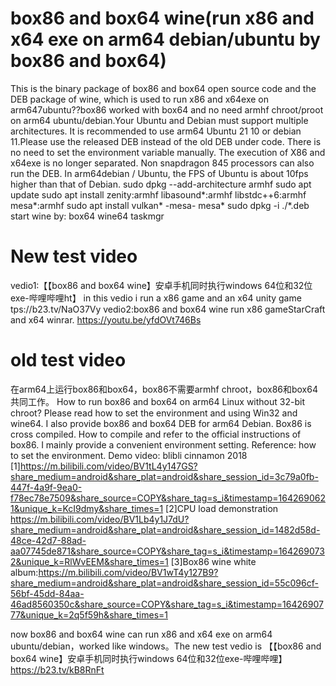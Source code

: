 # box86 and box64 wine(run x86 and x64 exe on arm64 debian/ubuntu by box86 and box64)
This is the binary package of box86 and box64 open source code and the DEB package of wine, which is used to run x86 and x64exe on arm647ubuntu??box86 worked with box64 and no need armhf chroot/proot on arm64 ubuntu/debian.Your Ubuntu and Debian must support multiple architectures. It is recommended to use arm64 Ubuntu 21 10 or debian 11.Please use the released DEB instead of the old DEB under code. There is no need to set the environment variable manually. The execution of X86 and x64exe is no longer separated. Non snapdragon 845 processors can also run the DEB. In arm64debian / Ubuntu, the FPS of Ubuntu is about 10fps higher than that of Debian.
sudo dpkg --add-architecture armhf
sudo apt update
sudo apt install zenity:armhf libasound*:armhf libstdc++6:armhf mesa*:armhf
sudo apt install vulkan* -mesa- mesa*
sudo dpkg -i ./*.deb
start wine by:
box64 wine64 taskmgr

# New test video
vedio1:【【box86 and box64 wine】安卓手机同时执行windows 64位和32位exe-哔哩哔哩ht】
in this vedio i run a x86 game and an x64 unity game
tps://b23.tv/NaO37Vy
vedio2:box86 and box64 wine run x86 gameStarCraft and x64 winrar.
https://youtu.be/yfdOVt746Bs

# old test video
在arm64上运行box86和box64，box86不需要armhf chroot，box86和box64共同工作。
How to run box86 and box64 on arm64 Linux without 32-bit chroot? Please read how to set the environment and using Win32 and wine64. I also provide box86 and box64 DEB for arm64 Debian. Box86 is cross compiled. How to compile and refer to the official instructions of box86. I mainly provide a convenient environment setting. Reference: how to set the environment.
Demo video: blibli cinnamon 2018
[1]https://m.bilibili.com/video/BV1tL4y147GS?share_medium=android&share_plat=android&share_session_id=3c79a0fb-447f-4a9f-9ea0-f78ec78e7509&share_source=COPY&share_tag=s_i&timestamp=1642690621&unique_k=KcI9dmy&share_times=1
[2]CPU load demonstration
https://m.bilibili.com/video/BV1Lb4y1J7dU?share_medium=android&share_plat=android&share_session_id=1482d58d-48ce-42d7-88ad-aa07745de871&share_source=COPY&share_tag=s_i&timestamp=1642690732&unique_k=RlWvEEM&share_times=1
[3]Box86 wine white album:https://m.bilibili.com/video/BV1wT4y127B9?share_medium=android&share_plat=android&share_session_id=55c096cf-56bf-45dd-84aa-46ad8560350c&share_source=COPY&share_tag=s_i&timestamp=1642690777&unique_k=2q5f59h&share_times=1

now box86 and box64 wine can run x86 and x64 exe on arm64 ubuntu/debian，worked like windows。The new test vedio is
【【box86 and box64 wine】安卓手机同时执行windows 64位和32位exe-哔哩哔哩】 https://b23.tv/kB8RnFt
